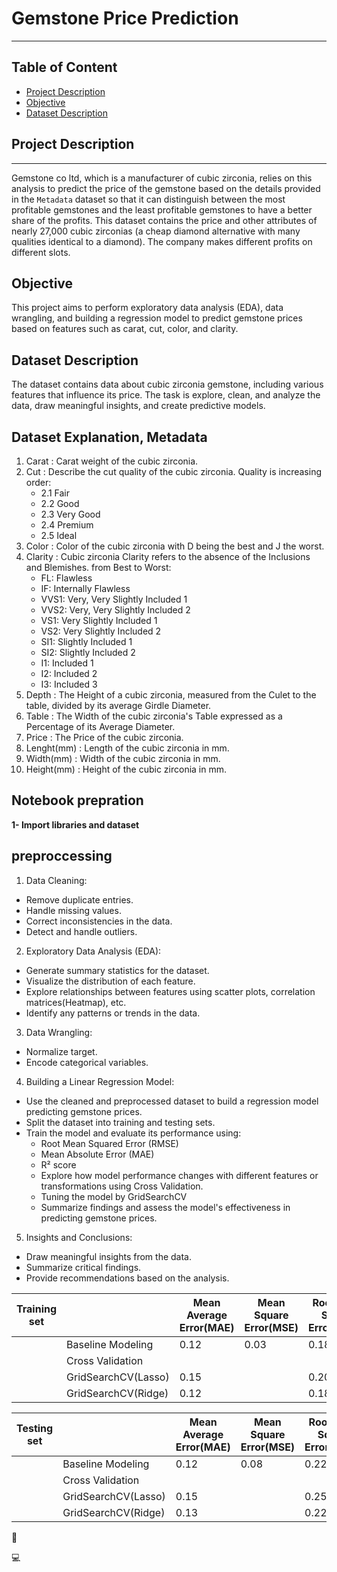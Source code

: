 # Gemstone Price Prediction
---

## Table of Content

- [Project Description](#Project-Description)
- [Objective](#Objective)
- [Dataset Description](#Dataset-Description)

## Project Description
---
Gemstone co ltd, which is a manufacturer of cubic zirconia, relies on this analysis to predict the price of the gemstone based on the details provided in the `Metadata` dataset so that it can distinguish between the most profitable gemstones and the least profitable gemstones to have a better share of the profits.
This dataset contains the price and other attributes of nearly 27,000 cubic zirconias (a cheap diamond alternative with many qualities identical to a diamond). The company makes different profits on different slots.
## Objective
This project aims to perform exploratory data analysis (EDA), data wrangling, and building a regression model to predict gemstone prices based on features such as carat, cut, color, and clarity.
## Dataset Description
The dataset contains data about cubic zirconia gemstone, including various features that influence its price. The task is explore, clean, and analyze the data, draw meaningful insights, and create predictive models.
## Dataset Explanation, **Metadata**
1.  Carat : Carat weight of the cubic zirconia.
2. Cut :	 Describe the cut quality of the cubic zirconia. Quality is increasing order:
    *  2.1 Fair
    *  2.2 Good
    *  2.3 Very Good
    *  2.4 Premium
    *  2.5 Ideal
3. Color : Color of the cubic zirconia with D being the best and J the worst.
4. Clarity : Cubic zirconia Clarity refers to the absence of the Inclusions and Blemishes. from Best to Worst:
    * FL: Flawless
    * IF: Internally Flawless
    * VVS1: Very, Very Slightly Included 1
    * VVS2: Very, Very Slightly Included 2
    * VS1: Very Slightly Included 1
    * VS2: Very Slightly Included 2
    * SI1: Slightly Included 1
    * SI2: Slightly Included 2
    * I1: Included 1
    * I2: Included 2
    * I3: Included 3
5. Depth : The Height of a cubic zirconia, measured from the Culet to the table, divided by its average Girdle Diameter.
6. Table : The Width of the cubic zirconia's Table expressed as a Percentage of its Average Diameter.
7. Price : The Price of the cubic zirconia.
8. Lenght(mm) :	Length of the cubic zirconia in mm.
9. Width(mm) :	Width of the cubic zirconia in mm.
10. Height(mm) : Height of the cubic zirconia in mm.

## Notebook prepration
**1- Import libraries and dataset**

## preproccessing

1.	Data Cleaning:
- Remove duplicate entries.
- Handle missing values.
- Correct inconsistencies in the data.
- Detect and handle outliers.

2.	Exploratory Data Analysis (EDA):
- Generate summary statistics for the dataset.
- Visualize the distribution of each feature.
- Explore relationships between features using scatter plots, correlation matrices(Heatmap), etc.
- Identify any patterns or trends in the data.

3.	Data Wrangling:
- Normalize target.
- Encode categorical variables.

4.	Building a Linear Regression Model:
- Use the cleaned and preprocessed dataset to build a regression model predicting gemstone prices.
- Split the dataset into training and testing sets.
- Train the model and evaluate its performance using:
  - Root Mean Squared Error (RMSE)
  - Mean Absolute Error (MAE)
  - R² score
  - Explore how model performance changes with different features or transformations using Cross Validation.
  - Tuning the model by GridSearchCV
  - Summarize findings and assess the model's effectiveness in predicting gemstone prices.
  
5.	Insights and Conclusions:
- Draw meaningful insights from the data.
- Summarize critical findings.
- Provide recommendations based on the analysis.


|Training set||Mean Average Error(MAE)|Mean Square Error(MSE)|Root Mean Square Error(RMSE)|R²|
|-----|--------|-------|--------- |------|---|
||Baseline Modeling|0.12|0.03|0.18|0.97||
||Cross Validation|  |  |     |  |
|          |GridSearchCV(Lasso)     |  0.15     |          |   0.20   | 0.96  | 
|          |GridSearchCV(Ridge)     |  0.12     |          |   0.18   | 0.97  | 


|Testing set||Mean Average Error(MAE)|Mean Square Error(MSE)|Root Mean Square Error(RMSE)|R²|
|----------|-----------------|-------|--------- |------|---|
|          |Baseline Modeling| 0.12      |  0.08        |   0.22   |  0.95 |   
|          |Cross Validation |       |          |      | 0.96  |
|          |GridSearchCV(Lasso)     |  0.15     |          |   0.25   | 0.94  | 
|          |GridSearchCV(Ridge)     |  0.13     |          |   0.22   | 0.95  |  


🙂

💻

